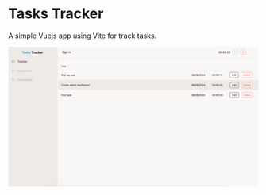 # Tasks Tracker

A simple Vuejs app using Vite for track tasks.

<p>
  <img src="./src/assets/images/tasks-tracker.png">
</p>